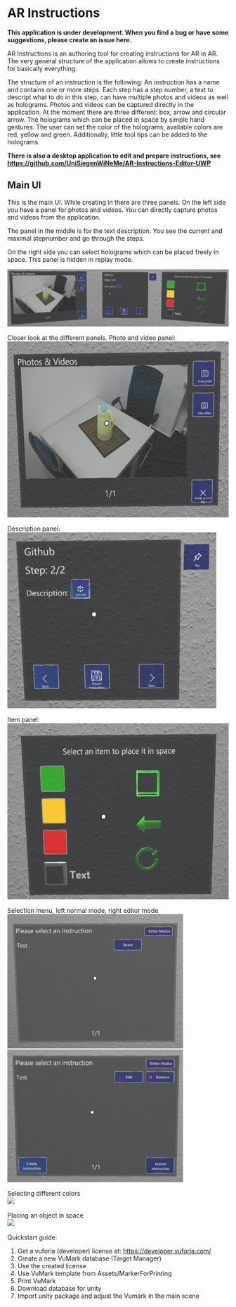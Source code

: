 # AR Instructions

**This application is under development. When you find a bug or have some suggestions, please create an issue here.**

AR Instructions is an authoring tool for creating instructions for AR in AR. The very general structure of the application allows to create instructions for basically everything.

The structure of an instruction is the following:
An instruction has a name and contains one or more steps.
Each step has a step number, a text to descript what to do in this step, can have multiple photos and videos as well as holograms. Photos and videos can be captured directly in the application. At the moment there are three different: box, arrow and circular arrow. The holograms which can be placed in space by simple hand gestures. The user can set the color of the holograms, available colors are red, yellow and green. Additionally, little tool tips can be added to the holograms.

**There is also a desktop application to edit and prepare instructions, see https://github.com/UniSiegenWiNeMe/AR-Instructions-Editor-UWP**


## Main UI

This is the main UI. While creating in there are three panels. On the left side you have a panel for photos and videos. You can directly capture photos and videos from the application.

The panel in the middle is for the text description. You see the current and maximal stepnumber and go through the steps.

On the right side you can select holograms which can be placed freely in space. This panel is hidden in replay mode.

![Main UI](Documentation/instrcutionMenu.jpg)

Closer look at the different panels. 
Photo and video panel:  
<img src="Documentation/PhotoAndVideoPanel.jpg" height="400" />

Description panel:  
<img src="Documentation/descriptionPanel.jpg" height="400" /> 

Item panel:  
<img src="Documentation/itemPanel.jpg" height="400" /> 

Selection menu, left normal mode, right editor mode  
<img src="Documentation/selectionMenu1.jpg" width="400">  <img src="Documentation/selectionMenu2.jpg" width="400">


Selecting different colors  
<img src="Documentation/different colors.gif" height="400" />

Placing an object in space  
<img src="Documentation/FixedMovementHandler.gif" height="400" />




Quickstart guide:  
1. Get a vuforia (developer) license at: https://developer.vuforia.com/  
2. Create a new VuMark database (Target Manager)  
3. Use the created license  
4. Use VuMark template from Assets/MarkerForPrinting  
6. Print VuMark
5. Download database for unity  
6. Import unity package and adjust the Vumark in the main scene  
